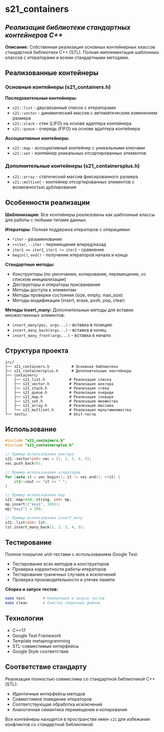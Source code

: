 # s21_containers

## _Реализация библиотеки стандартных контейнеров C++_

**Описание:** Собственная реализация основных контейнерных классов стандартной библиотеки C++ (STL). Полная имплементация шаблонных классов с итераторами и всеми стандартными методами.

## Реализованные контейнеры

### Основные контейнеры (s21_containers.h)

**Последовательные контейнеры:**
- `s21::list` - двусвязанный список с итераторами
- `s21::vector` - динамический массив с автоматическим изменением размера
- `s21::stack` - стек (LIFO) на основе адаптера контейнера
- `s21::queue` - очередь (FIFO) на основе адаптера контейнера

**Ассоциативные контейнеры:**
- `s21::map` - ассоциативный контейнер с уникальными ключами
- `s21::set` - контейнер уникальных отсортированных элементов

### Дополнительные контейнеры (s21_containersplus.h)

- `s21::array` - статический массив фиксированного размера
- `s21::multiset` - контейнер отсортированных элементов с возможностью дублирования

## Особенности реализации

**Шаблонизация:**
Все контейнеры реализованы как шаблонные классы для работы с любыми типами данных.

**Итераторы:**
Полная поддержка итераторов с операциями:
- `*iter` - разыменование
- `++iter`, `--iter` - перемещение вперед/назад
- `iter1 == iter2`, `iter1 != iter2` - сравнение
- `begin()`, `end()` - получение итераторов начала и конца

**Стандартные методы:**
- Конструкторы (по умолчанию, копирования, перемещения, со списком инициализации)
- Деструкторы и операторы присваивания
- Методы доступа к элементам
- Методы проверки состояния (size, empty, max_size)
- Методы модификации (insert, erase, push, pop, clear)

**Методы insert_many:**
Дополнительные методы для вставки множественных элементов:
- `insert_many(pos, args...)` - вставка в позицию
- `insert_many_back(args...)` - вставка в конец
- `insert_many_front(args...)` - вставка в начало

## Структура проекта

```
src/
├── s21_containers.h          # Основная библиотека
├── s21_containersplus.h      # Дополнительные контейнеры
├── containers/
│   ├── s21_list.h           # Реализация списка
│   ├── s21_vector.h         # Реализация вектора
│   ├── s21_stack.h          # Реализация стека
│   ├── s21_queue.h          # Реализация очереди
│   ├── s21_map.h            # Реализация словаря
│   ├── s21_set.h            # Реализация множества
│   ├── s21_array.h          # Реализация массива
│   └── s21_multiset.h       # Реализация мультимножества
└── tests/                   # Unit-тесты
```

## Использование

```cpp
#include "s21_containers.h"
#include "s21_containersplus.h"

// Пример использования вектора
s21::vector<int> vec = {1, 2, 3, 4, 5};
vec.push_back(6);

// Пример использования итераторов
for (auto it = vec.begin(); it != vec.end(); ++it) {
    std::cout << *it << " ";
}

// Пример использования map
s21::map<std::string, int> mp;
mp.insert({"key1", 100});
mp["key2"] = 200;

// Пример использования insert_many
s21::list<int> lst;
lst.insert_many_back(1, 2, 3, 4, 5);
```

## Тестирование

Полное покрытие unit-тестами с использованием Google Test:
- Тестирование всех методов и конструкторов
- Проверка корректности работы итераторов
- Тестирование граничных случаев и исключений
- Проверка производительности и утечек памяти

**Сборка и запуск тестов:**
```bash
make test        # Компиляция и запуск тестов
make clean       # Очистка сборочных файлов
```

## Технологии

- C++17
- Google Test Framework
- Template metaprogramming
- STL-совместимые интерфейсы
- Google Style соответствие

## Соответствие стандарту

Реализация полностью совместима со стандартной библиотекой C++ (STL):
- Идентичные интерфейсы методов
- Совместимое поведение итераторов
- Соответствующая обработка исключений
- Аналогичная семантика перемещения и копирования

Все контейнеры находятся в пространстве имен `s21` для избежания конфликтов со стандартной библиотекой.